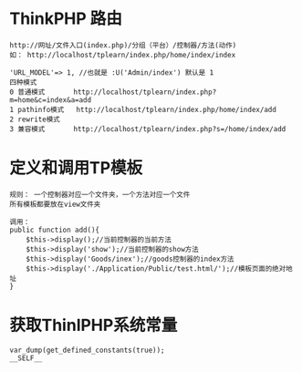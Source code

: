 ﻿
# ThinkPHP 路由
    http://网址/文件入口(index.php)/分组（平台）/控制器/方法(动作)
    如： http://localhost/tplearn/index.php/home/index/index

    'URL_MODEL'=> 1, //也就是 :U('Admin/index') 默认是 1 
    四种模式 
    0 普通模式       http://localhost/tplearn/index.php?m=home&c=index&a=add
    1 pathinfo模式   http://localhost/tplearn/index.php/home/index/add
    2 rewrite模式
    3 兼容模式       http://localhost/tplearn/index.php?s=/home/index/add
    
# 定义和调用TP模板
    规则： 一个控制器对应一个文件夹，一个方法对应一个文件
    所有模板都要放在view文件夹

    调用：
    public function add(){
        $this->display();//当前控制器的当前方法
        $this->display('show');//当前控制器的show方法
        $this->display('Goods/inex');//goods控制器的index方法
        $this->display('./Application/Public/test.html/');//模板页面的绝对地址
    }
# 获取ThinlPHP系统常量
    var_dump(get_defined_constants(true));
    __SELF__